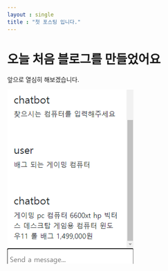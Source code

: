 ```yaml
---
layout : single
title : "첫 포스팅 입니다."
---
```



# 오늘 처음 블로그를 만들었어요

앞으로 열심히 해보겠습니다.

![스크린샷(191)](../images/2022-05-11-first/스크린샷(191).png)
